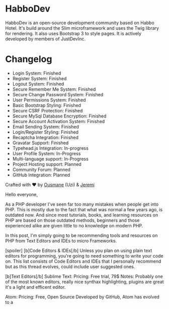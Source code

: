 # HabboDev
HabboDev is an open-source development community based on Habbo Hotel. It's build around the Slim microframework and uses the Twig
library for rendering. It also uses Bootstrap 3 to style pages.
It is actively developed by members of JustDevInc.

# Changelog
- Login System: Finished
- Register System: Finished
- Logout System: Finished
- Secure Remember Me System: Finished
- Secure Change Password System: Finished
- User Permissions System: Finished
- Basic Bootstrap Styling: Finished
- Secure CSRF Protection: Finished
- Secure MySql Database Encryption: Finished
- Secure Account Activation System: Finished
- Email Sending System: Finished
- Login/Register Styling: Finished
- Recaptcha Integration: Finished
- Gravatar Support: Finished
- Typehead.js Integration: In-progress
- User Profile System: In-Progress
- Multi-language support: In-Progress
- Project Hosting support: Planned
- Community Forum: Planned
- GitHub Integration: Planned

Crafted with :heart: by <a href="http://www.github.com/otraore">Ousmane</a> (Uzi)</a> & <a href="http://www.github.com/adversities">Jeremi</a>


Hello everyone, 

As a PHP developer I've seen far too many mistakes when people get into PHP. This is mostly due to the fact that what was normal a few years ago, is outdated now. And since most tutorials, books, and learning resources on PHP are based on those outdated methods, beginners and those experienced alike are given little to no knowledge on modern PHP.

In this post, I'm simply going to be recommending tools and resources on PHP from Text Editors and IDEs to micro Frameworks.

[spoiler]
[b]Code Editors & IDEs[/b]
Unless you plan on using plain text editors for programming, you're going to need something to write your code on. This list consists of Code Editors and IDEs that I personally recommend but as this thread evolves, could include user suggested ones.

[b]Text Editors[/b]
Sublime Text:
Pricing: Free trial, 79$
Notes: Probably one of the most known editors, really nice synthax highlighting, plugins are great it's a light and efficent editor.

Atom:
Pricing: Free, Open Source
 Developed by GitHub, Atom has evolved to a 